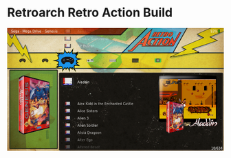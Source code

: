 # Retroarch Retro Action Build
![](https://github.com/AntHJ/Retroarch-Retro-Action/blob/main/Snapshot.png)
